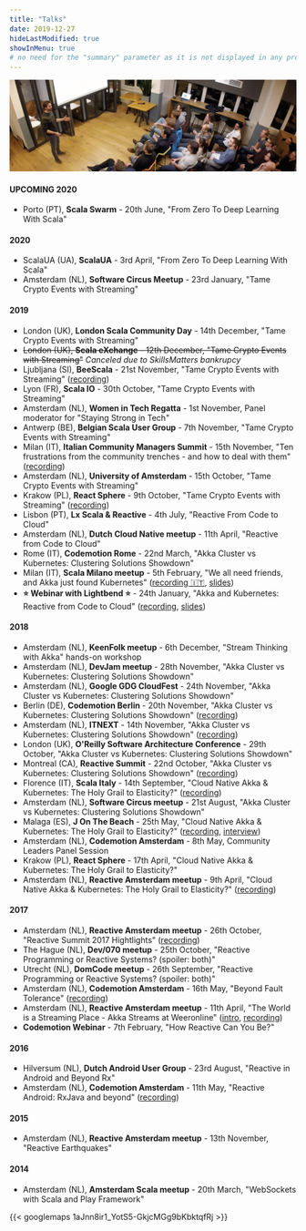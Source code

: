 ```yaml
---
title: "Talks"
date: 2019-12-27
hideLastModified: true
showInMenu: true
# no need for the "summary" parameter as it is not displayed in any previews
---
```


![Reactive Meetup](reactive-meetup-wework.jpg)

#### UPCOMING 2020

* Porto (PT), **Scala Swarm** - 20th June, "From Zero To Deep Learning With Scala"

#### 2020

* ScalaUA (UA), **ScalaUA** - 3rd April, "From Zero To Deep Learning With Scala"
* Amsterdam (NL), **Software Circus Meetup** - 23rd January, "Tame Crypto Events with Streaming"

#### 2019

* London (UK), **London Scala Community Day** - 14th December, "Tame Crypto Events with Streaming"
* ~~London (UK), **Scala eXchange** - 12th December, "Tame Crypto Events with Streaming"~~ *Canceled due to SkillsMatters bankrupcy*
* Ljubljana (SI), **BeeScala** - 21st November, "Tame Crypto Events with Streaming" ([recording](https://www.youtube.com/watch?v=wk8g83XRUzQ))
* Lyon (FR), **Scala IO** - 30th October, "Tame Crypto Events with Streaming"
* Amsterdam (NL), **Women in Tech Regatta** - 1st November, Panel moderator for "Staying Strong in Tech"
* Antwerp (BE), **Belgian Scala User Group** - 7th November, "Tame Crypto Events with Streaming"
* Milan (IT), **Italian Community Managers Summit** - 15th November, "Ten frustrations from the community trenches - and how to deal with them" ([recording](https://www.youtube.com/watch?v=_WqodKHwPk4))
* Amsterdam (NL), **University of Amsterdam** - 15th October, "Tame Crypto Events with Streaming"
* Krakow (PL), **React Sphere** - 9th October, "Tame Crypto Events with Streaming" ([recording](https://www.youtube.com/watch?v=P1W1CSnZdS4))
* Lisbon (PT), **Lx Scala & Reactive** - 4th July, "Reactive From Code to Cloud"
* Amsterdam (NL), **Dutch Cloud Native meetup** - 11th April, "Reactive from Code to Cloud"
* Rome (IT), **Codemotion Rome** - 22nd March, "Akka Cluster vs Kubernetes: Clustering Solutions Showdown"
* Milan (IT), **Scala Milano meetup** - 5th February, "We all need friends, and Akka just found Kubernetes" ([recording 🇮🇹](https://www.youtube.com/watch?v=NTpHZLj3LjI&feature=youtu.be), [slides](https://www.slideshare.net/FabioTiriticco/we-all-need-friends-and-akka-just-found-kubernetes))
* **⭐ Webinar with Lightbend ⭐️** - 24th January, "Akka and Kubernetes: Reactive from Code to Cloud" ([recording](https://www.youtube.com/watch?v=FyneQrH-0Rc), [slides](https://www.lightbend.com/blog/akka-and-kubernetes-reactive-from-code-to-cloud))

#### 2018

* Amsterdam (NL), **KeenFolk meetup** - 6th December, "Stream Thinking with Akka" hands-on workshop
* Amsterdam (NL), **DevJam meetup** - 28th November, "Akka Cluster vs Kubernetes: Clustering Solutions Showdown"
* Amsterdam (NL), **Google GDG CloudFest** - 24th November, "Akka Cluster vs Kubernetes: Clustering Solutions Showdown"
* Berlin (DE), **Codemotion Berlin** - 20th November, "Akka Cluster vs Kubernetes: Clustering Solutions Showdown" ([recording](https://youtu.be/1ICRGG_g5yQ))
* Amsterdam (NL), **ITNEXT** - 14th November, "Akka Cluster vs Kubernetes: Clustering Solutions Showdown" ([recording](https://www.youtube.com/watch?v=v2j2SyVhzTY&t=1s))
* London (UK), **O'Reilly Software Architecture Conference** - 29th October, "Akka Cluster vs Kubernetes: Clustering Solutions Showdown"
* Montreal (CA), **Reactive Summit** - 22nd October, "Akka Cluster vs Kubernetes: Clustering Solutions Showdown" ([recording](https://t.co/f0b2mG6SeY))
* Florence (IT), **Scala Italy** - 14th September, "Cloud Native Akka & Kubernetes: The Holy Grail to Elasticity?" ([recording](https://vimeo.com/294735363))
* Amsterdam (NL), **Software Circus meetup** - 21st August, "Akka Cluster vs Kubernetes: Clustering Solutions Showdown"
* Malaga (ES), **J On The Beach** - 25th May, "Cloud Native Akka & Kubernetes: The Holy Grail to Elasticity?" ([recording](https://youtu.be/OOXRgd5yUQo), [interview](https://youtu.be/pZgrAnORNAU))
* Amsterdam (NL), **Codemotion Amsterdam** - 8th May, Community Leaders Panel Session
* Krakow (PL), **React Sphere** - 17th April, "Cloud Native Akka & Kubernetes: The Holy Grail to Elasticity?"
* Amsterdam (NL), **Reactive Amsterdam meetup** - 9th April, "Cloud Native Akka & Kubernetes: The Holy Grail to Elasticity?" ([recording](https://youtu.be/M8P3MFmMDk4))

#### 2017

* Amsterdam (NL), **Reactive Amsterdam meetup** - 26th October, "Reactive Summit 2017 Hightlights" ([recording](https://youtu.be/J1mkMYIO9gg))
* The Hague (NL), **Dev/070 meetup** - 25th October, "Reactive Programming or Reactive Systems? (spoiler: both)"
* Utrecht (NL), **DomCode meetup** - 26th September, "Reactive Programming or Reactive Systems? (spoiler: both)"
* Amsterdam (NL), **Codemotion Amsterdam** - 16th May, "Beyond Fault Tolerance" ([recording](https://youtu.be/zgKoAfhCHVE))
* Amsterdam (NL), **Reactive Amsterdam meetup** - 11th April, "The World is a Streaming Place - Akka Streams at Weeronline" ([intro](https://youtu.be/eKkeHHTSETw), [recording](https://youtu.be/MQGXrrhGUTw))
* **Codemotion Webinar** - 7th February, "How Reactive Can You Be?"

#### 2016

* Hilversum (NL), **Dutch Android User Group** - 23rd August, "Reactive in Android and Beyond Rx"
* Amsterdam (NL), **Codemotion Amsterdam** - 11th May, "Reactive Android: RxJava and beyond" ([recording](https://youtu.be/QGYzrEZEW_k))

#### 2015

* Amsterdam (NL), **Reactive Amsterdam meetup** - 13th November, "Reactive Earthquakes"

#### 2014

* Amsterdam (NL), **Amsterdam Scala meetup** - 20th March, "WebSockets with Scala and Play Framework"

{{< googlemaps 1aJnn8ir1_YotS5-GkjcMGg9bKbktqfRj >}}



